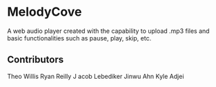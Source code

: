 # MelodyCove
A web audio player created with the capability to upload .mp3 files and basic functionalities such as pause, play, skip, etc.
## Contributors
Theo Willis 
Ryan Reilly J
acob Lebediker 
Jinwu Ahn
Kyle Adjei 
